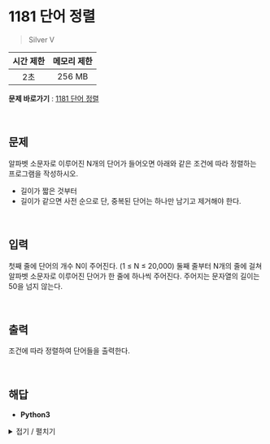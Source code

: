 # 1181 단어 정렬
> Silver V

|시간 제한|메모리 제한|
|:---:|:---:|
|2초|256 MB|

**문제 바로가기** : [1181 단어 정렬](https://www.acmicpc.net/problem/1181 "1181 단어 정렬")

</br>

## 문제
알파벳 소문자로 이루어진 N개의 단어가 들어오면 아래와 같은 조건에 따라 정렬하는 프로그램을 작성하시오.

- 길이가 짧은 것부터
- 길이가 같으면 사전 순으로
단, 중복된 단어는 하나만 남기고 제거해야 한다.

</br>

## 입력
첫째 줄에 단어의 개수 N이 주어진다. (1 ≤ N ≤ 20,000) 둘째 줄부터 N개의 줄에 걸쳐 알파벳 소문자로 이루어진 단어가 한 줄에 하나씩 주어진다. 주어지는 문자열의 길이는 50을 넘지 않는다.

</br>

## 출력
조건에 따라 정렬하여 단어들을 출력한다.

</br>

## 해답
- **Python3**
<details>
<summary>접기 / 펼치기</summary>
<div markdown="1">

```py
loops = int(input())

array = [
    input()
    for _ in range(loops)
]

array = sorted(list(set(array)))
array.sort(key=len)

for k in array:
    print(k)
```

</div>
</details>